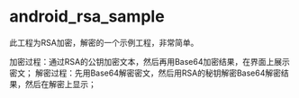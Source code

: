 # android_rsa_sample
此工程为RSA加密，解密的一个示例工程，非常简单。

加密过程：通过RSA的公钥加密文本，然后再用Base64加密结果，在界面上展示密文；
解密过程：先用Base64解密密文，然后用RSA的秘钥解密Base64解密结果，然后在解密上显示；
